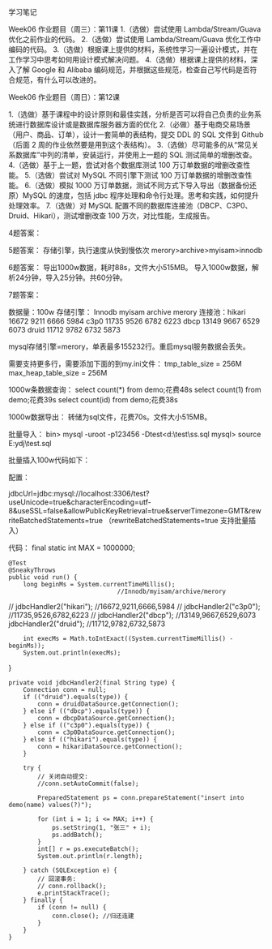 ﻿学习笔记 

Week06 作业题目（周三）：第11课 
1.（选做）尝试使用 Lambda/Stream/Guava 优化之前作业的代码。 
2.（选做）尝试使用 Lambda/Stream/Guava 优化工作中编码的代码。 
3.（选做）根据课上提供的材料，系统性学习一遍设计模式，并在工作学习中思考如何用设计模式解决问题。 
4.（选做）根据课上提供的材料，深入了解 Google 和 Alibaba 编码规范，并根据这些规范，检查自己写代码是否符合规范，有什么可以改进的。 

Week06 作业题目（周日）：第12课 

1.（选做）基于课程中的设计原则和最佳实践，分析是否可以将自己负责的业务系统进行数据库设计或是数据库服务器方面的优化 
2.（必做）基于电商交易场景（用户、商品、订单），设计一套简单的表结构，提交 DDL 的 SQL 文件到 Github（后面 2 周的作业依然要是用到这个表结构）。 
3.（选做）尽可能多的从“常见关系数据库”中列的清单，安装运行，并使用上一题的 SQL 测试简单的增删改查。 
4.（选做）基于上一题，尝试对各个数据库测试 100 万订单数据的增删改查性能。 
5.（选做）尝试对 MySQL 不同引擎下测试 100 万订单数据的增删改查性能。 
6.（选做）模拟 1000 万订单数据，测试不同方式下导入导出（数据备份还原）MySQL 的速度，包括 jdbc 程序处理和命令行处理。思考和实践，如何提升处理效率。
7.（选做）对 MySQL 配置不同的数据库连接池（DBCP、C3P0、Druid、Hikari），测试增删改查 100 万次，对比性能，生成报告。 



4题答案：



5题答案： 
存储引擎，执行速度从快到慢依次 merory>archive>myisam>innodb

6题答案：
导出1000w数据，耗时88s，文件大小515MB。
导入1000w数据，解析24分钟，导入25分钟。共60分钟。

7题答案：


数据量：100w
存储引擎：	Innodb	myisam	archive	merory 
连接池：hikari 	16672	9211	6666	5984 
	c3p0  	11735	9526	6782	6223 
	dbcp  	13149	9667	6529	6073 
	druid 	11712	9782	6732	5873 



mysql存储引擎=merory，单表最多155232行。重启mysql服务数据会丢失。 

需要支持更多行，需要添加下面的到my.ini文件： 
tmp_table_size = 256M 
max_heap_table_size = 256M 



1000w条数据查询：
select count(*) from demo;花费48s
select count(1) from demo;花费39s
select count(id) from demo;花费38s


1000w数据导出：
转储为sql文件，花费70s。文件大小515MB。


批量导入：
bin>   mysql -uroot -p123456 -Dtest<d:\test\ss.sql
mysql> source  E:ydj\test.sql




批量插入100w代码如下：

配置：

jdbcUrl=jdbc:mysql://localhost:3306/test?useUnicode=true&characterEncoding=utf-8&useSSL=false&allowPublicKeyRetrieval=true&serverTimezone=GMT&rewriteBatchedStatements=true
（rewriteBatchedStatements=true 支持批量插入）

代码：
    final static int MAX = 1000000;

    @Test
    @SneakyThrows
    public void run() {
        long beginMs = System.currentTimeMillis();
                                  //Innodb/myisam/archive/merory
//        jdbcHandler2("hikari"); //16672,9211,6666,5984
//        jdbcHandler2("c3p0");   //11735,9526,6782,6223
//        jdbcHandler2("dbcp");   //13149,9667,6529,6073
         jdbcHandler2("druid"); //11712,9782,6732,5873

        int execMs = Math.toIntExact((System.currentTimeMillis() - beginMs));
        System.out.println(execMs);

}

    private void jdbcHandler2(final String type) {
        Connection conn = null;
        if (("druid").equals(type)) {
            conn = druidDataSource.getConnection();
        } else if (("dbcp").equals(type)) {
            conn = dbcpDataSource.getConnection();
        } else if (("c3p0").equals(type)) {
            conn = c3p0DataSource.getConnection();
        } else if (("hikari").equals(type)) {
            conn = hikariDataSource.getConnection();
        }

        try {
            // 关闭自动提交:
            //conn.setAutoCommit(false);

            PreparedStatement ps = conn.prepareStatement("insert into demo(name) values(?)");

            for (int i = 1; i <= MAX; i++) {
                ps.setString(1, "张三" + i);
                ps.addBatch();
            }
            int[] r = ps.executeBatch();
            System.out.println(r.length);

        } catch (SQLException e) {
            // 回滚事务:
            // conn.rollback();
            e.printStackTrace();
        } finally {
            if (conn != null) {
                conn.close(); //归还连建
            }
        }
    }


